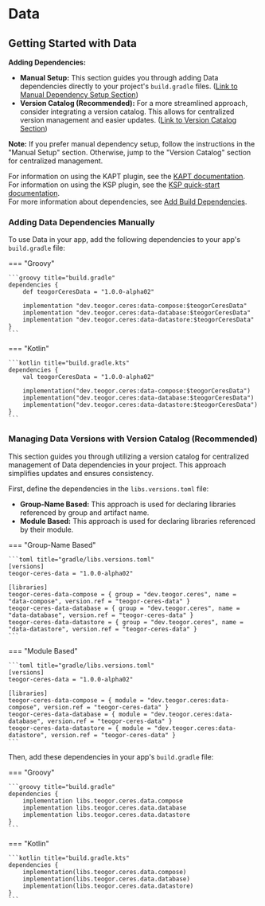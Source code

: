 # Data

[//]: # (REGION-DEPENDENCIES)

## Getting Started with Data

**Adding Dependencies:**

* **Manual Setup:**  This section guides you through adding Data dependencies directly to your project's `build.gradle` files. ([Link to Manual Dependency Setup Section](#adding-data-dependencies-manually))
* **Version Catalog (Recommended):** For a more streamlined approach, consider integrating a version catalog. This allows for centralized version management and easier updates. ([Link to Version Catalog Section](#managing-data-versions-with-version-catalog-recommended))

**Note:** If you prefer manual dependency setup, follow the instructions in the "Manual Setup" section. Otherwise, jump to the "Version Catalog" section for centralized management.

For information on using the KAPT plugin, see the [KAPT documentation](https://kotlinlang.org/docs/kapt.html).  
For information on using the KSP plugin, see the [KSP quick-start documentation](https://kotlinlang.org/docs/ksp-quickstart.html).  
For more information about dependencies, see [Add Build Dependencies](https://developer.android.com/studio/build/dependencies).  

### Adding Data Dependencies Manually

To use Data in your app, add the following dependencies to your app's `build.gradle` file:

=== "Groovy"

    ```groovy title="build.gradle"
    dependencies {
        def teogorCeresData = "1.0.0-alpha02"
        
        implementation "dev.teogor.ceres:data-compose:$teogorCeresData"
        implementation "dev.teogor.ceres:data-database:$teogorCeresData"
        implementation "dev.teogor.ceres:data-datastore:$teogorCeresData"
    }
    ```

=== "Kotlin"

    ```kotlin title="build.gradle.kts"
    dependencies {
        val teogorCeresData = "1.0.0-alpha02"
        
        implementation("dev.teogor.ceres:data-compose:$teogorCeresData")
        implementation("dev.teogor.ceres:data-database:$teogorCeresData")
        implementation("dev.teogor.ceres:data-datastore:$teogorCeresData")
    }
    ```

### Managing Data Versions with Version Catalog (Recommended)

This section guides you through utilizing a version catalog for centralized management of Data dependencies in your project. This approach simplifies updates and ensures consistency.

First, define the dependencies in the `libs.versions.toml` file:

- **Group-Name Based:** This approach is used for declaring libraries referenced by group and artifact name.
- **Module Based:** This approach is used for declaring libraries referenced by their module.

=== "Group-Name Based"

    ```toml title="gradle/libs.versions.toml"
    [versions]
    teogor-ceres-data = "1.0.0-alpha02"
    
    [libraries]
    teogor-ceres-data-compose = { group = "dev.teogor.ceres", name = "data-compose", version.ref = "teogor-ceres-data" }
    teogor-ceres-data-database = { group = "dev.teogor.ceres", name = "data-database", version.ref = "teogor-ceres-data" }
    teogor-ceres-data-datastore = { group = "dev.teogor.ceres", name = "data-datastore", version.ref = "teogor-ceres-data" }
    ```

=== "Module Based"

    ```toml title="gradle/libs.versions.toml"
    [versions]
    teogor-ceres-data = "1.0.0-alpha02"
    
    [libraries]
    teogor-ceres-data-compose = { module = "dev.teogor.ceres:data-compose", version.ref = "teogor-ceres-data" }
    teogor-ceres-data-database = { module = "dev.teogor.ceres:data-database", version.ref = "teogor-ceres-data" }
    teogor-ceres-data-datastore = { module = "dev.teogor.ceres:data-datastore", version.ref = "teogor-ceres-data" }
    ```

Then, add these dependencies in your app's `build.gradle` file:

=== "Groovy"

    ```groovy title="build.gradle"
    dependencies {
        implementation libs.teogor.ceres.data.compose
        implementation libs.teogor.ceres.data.database
        implementation libs.teogor.ceres.data.datastore
    }
    ```

=== "Kotlin"

    ```kotlin title="build.gradle.kts"
    dependencies {
        implementation(libs.teogor.ceres.data.compose)
        implementation(libs.teogor.ceres.data.database)
        implementation(libs.teogor.ceres.data.datastore)
    }
    ```

[//]: # (REGION-DEPENDENCIES)

